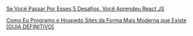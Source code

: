 [Se Você Passar Por Esses 5 Desafios, Você Aprendeu React JS](https://github.com/marcelosperalta/study_react/tree/master/youtube_felipe_deschamps/my-app)  

[Como Eu Programo e Hospedo Sites da Forma Mais Moderna que Existe [GUIA DEFINITIVO]](https://www.youtube.com/watch?v=EW7m2WIvFgQ)  
